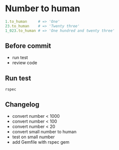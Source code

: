 # Number to human

```ruby
1.to_human     # => 'One'
23.to_human    # => 'Twenty three'
1_023.to_human # => 'One hundred and twenty three'
```

## Before commit
* run test
* review code

## Run test
```rspec```

## Changelog
- convert number < 1000
- convert number < 100
- convert number < 20
- convert small number to human
- test on small number
- add Gemfile with rspec gem

